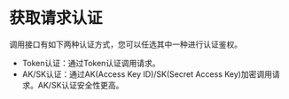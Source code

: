 # 获取请求认证<a name="ZH-CN_TOPIC_0109962598"></a>

调用接口有如下两种认证方式，您可以任选其中一种进行认证鉴权。

-   Token认证：通过Token认证调用请求。
-   AK/SK认证：通过AK\(Access Key ID\)/SK\(Secret Access Key\)加密调用请求。AK/SK认证安全性更高。

